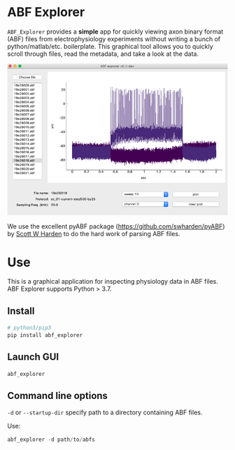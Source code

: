 # ABF Explorer

`ABF_Explorer` provides a **simple** app for quickly viewing axon binary format (ABF) files from electrophysiology experiments without writing a bunch of python/matlab/etc. boilerplate. This graphical tool allows you to quickly scroll through files, read the metadata, and take a look at the data.

![ABF_Explorer UI](docs/img/abfexplorer-example.png "ABF Explorer UI")

We use the excellent pyABF package (https://github.com/swharden/pyABF) by [Scott W Harden](https://github.com/swharden) to do the hard work of parsing ABF files.

# Use

This is a graphical application for inspecting physiology data in ABF files. ABF Explorer supports Python > 3.7.

## Install

```bash
# python3/pip3
pip install abf_explorer
```

## Launch GUI

```bash
abf_explorer
```

## Command line options

`-d` or `--startup-dir` specify path to a directory containing ABF files.

Use:

```python
abf_explorer -d path/to/abfs
```
